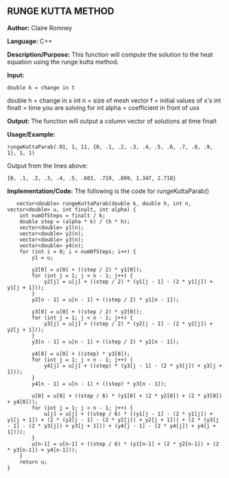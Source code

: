 ## RUNGE KUTTA METHOD

**Author:** Claire Romney

**Language:** C++

**Description/Purpose:** This function will compute the solution to the heat equation using the runge kutta method.

**Input:**

	double k = change in t
  double h =  change in x
  int n = size of mesh
  vector<double> f = initial values of x's
  int finalt = time you are solving for
  int alpha = coefficient in front of uxx
  
**Output:** The function will output a column vector of solutions at time finalt

**Usage/Example:**

	rungeKuttaParab(.01, 1, 11, {0, .1, .2, .3, .4, .5, .6, .7, .8, .9, 1}, 1, 1)

Output from the lines above:

	{0, .1, .2, .3, .4, .5, .603, .719, .899, 1.347, 2.718}
    
**Implementation/Code:** The following is the code for rungeKuttaParab()

	   vector<double> rungeKuttaParab(double k, double h, int n, vector<double> u, int finalt, int alpha) {
	    int numOfSteps = finalt / k;
	    double step = (alpha * k) / (h * h);
	    vector<double> y1(n);
	    vector<double> y2(n);
	    vector<double> y3(n);
	    vector<double> y4(n);
	    for (int i = 0; i < numOfSteps; i++) {
	    	y1 = u;

	    	y2[0] = u[0] + ((step / 2) * y1[0]);
		    for (int j = 1; j < n - 1; j++) {
			    y2[j] = u[j] + ((step / 2) * (y1[j - 1] - (2 * y1[j]) + y1[j + 1]));
		    }
    		y2[n - 1] = u[n - 1] + ((step / 2) * y1[n - 1]);

		    y3[0] = u[0] + ((step / 2) * y2[0]);
		    for (int j = 1; j < n - 1; j++) {
			    y3[j] = u[j] + ((step / 2) * (y2[j - 1] - (2 * y2[j]) + y2[j + 1]));
	    	}
		    y3[n - 1] = u[n - 1] + ((step / 2) * y2[n - 1]);

		    y4[0] = u[0] + ((step) * y3[0]);
		    for (int j = 1; j < n - 1; j++) {
			    y4[j] = u[j] + ((step) * (y3[j - 1] - (2 * y3[j]) + y3[j + 1]));
	    	}
		    y4[n - 1] = u[n - 1] + ((step) * y3[n - 1]);
		
		    u[0] = u[0] + ((step / 6) * (y1[0] + (2 * y2[0]) + (2 * y3[0]) + y4[0]));
		    for (int j = 1; j < n - 1; j++) {
			    u[j] = u[j] + ((step / 6) * ((y1[j - 1] - (2 * y1[j]) + y1[j + 1]) + (2 * (y2[j - 1] - (2 * y2[j]) + y2[j + 1])) + (2 * (y3[j - 1] - (2 * y3[j]) + y3[j + 1])) + (y4[j - 1] - (2 * y4[j]) + y4[j + 1])));
	    	}
		    u[n-1] = u[n-1] + ((step / 6) * (y1[n-1] + (2 * y2[n-1]) + (2 * y3[n-1]) + y4[n-1]));
	    }
	    return u;
    }
